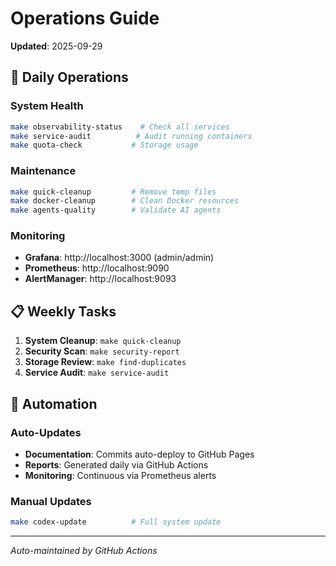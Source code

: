 # Operations Guide

**Updated**: 2025-09-29

## 🚀 Daily Operations

### System Health
```bash
make observability-status    # Check all services
make service-audit          # Audit running containers
make quota-check           # Storage usage
```

### Maintenance
```bash
make quick-cleanup         # Remove temp files
make docker-cleanup        # Clean Docker resources
make agents-quality        # Validate AI agents
```

### Monitoring
- **Grafana**: http://localhost:3000 (admin/admin)
- **Prometheus**: http://localhost:9090
- **AlertManager**: http://localhost:9093

## 📋 Weekly Tasks

1. **System Cleanup**: `make quick-cleanup`
2. **Security Scan**: `make security-report`
3. **Storage Review**: `make find-duplicates`
4. **Service Audit**: `make service-audit`

## 🔄 Automation

### Auto-Updates
- **Documentation**: Commits auto-deploy to GitHub Pages
- **Reports**: Generated daily via GitHub Actions
- **Monitoring**: Continuous via Prometheus alerts

### Manual Updates
```bash
make codex-update          # Full system update
```

---
*Auto-maintained by GitHub Actions*
